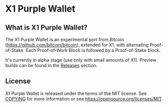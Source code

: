 X1 Purple Wallet
=====================================

What is X1 Purple Wallet?
----------------

The X1 Purple Wallet is an experimental port from Bitcoin (https://github.com/bitcoin/bitcoin), extended for X1, with alternating Proof-of-Stake. Each Proof-of-Work Block is followed by a Proof-of-Stake block.

It's currently in alpha stage (use only with small amounts of X1). Preview builds can be found in the [Releases](https://github.com/x1crypto/x1-purple-wallet/releases) section.

License
-------

X1 Purple Wallet is released under the terms of the MIT license. See [COPYING](COPYING) for more
information or see https://opensource.org/licenses/MIT.

